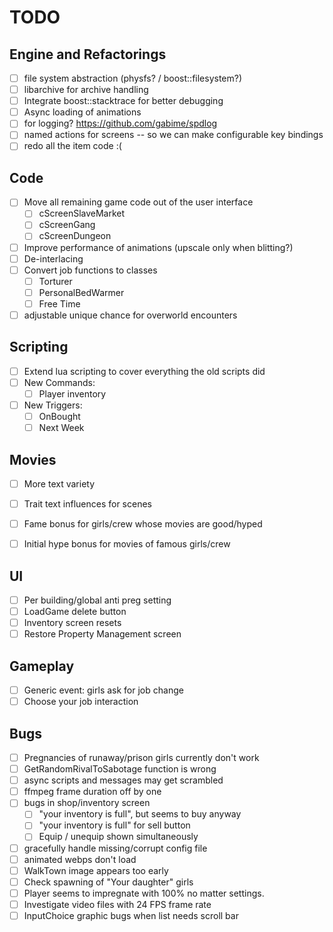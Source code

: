 # TODO
## Engine and Refactorings
* [ ] file system abstraction (physfs? / boost::filesystem?)
* [ ] libarchive for archive handling
* [ ] Integrate boost::stacktrace for better debugging
* [ ] Async loading of animations
* [ ] for logging? https://github.com/gabime/spdlog
* [ ] named actions for screens -- so we can make configurable key bindings
* [ ] redo all the item code :( 

## Code
* [ ] Move all remaining game code out of the user interface
  - [ ] cScreenSlaveMarket
  - [ ] cScreenGang 
  - [ ] cScreenDungeon
* [ ] Improve performance of animations (upscale only when blitting?)
* [ ] De-interlacing
* [ ] Convert job functions to classes
  - [ ] Torturer
  - [ ] PersonalBedWarmer
  - [ ] Free Time
* [ ] adjustable unique chance for overworld encounters

## Scripting
* [ ] Extend lua scripting to cover everything the old scripts did
* [ ] New Commands:
  - [ ] Player inventory
* [ ] New Triggers:
  - [ ] OnBought
  - [ ] Next Week
  
## Movies
* [ ] More text variety
* [ ] Trait text influences for scenes
* [ ] Fame bonus for girls/crew whose movies are good/hyped
* [ ] Initial hype bonus for movies of famous girls/crew


## UI
* [ ] Per building/global anti preg setting
* [ ] LoadGame delete button
* [ ] Inventory screen resets
* [ ] Restore Property Management screen

## Gameplay
* [ ] Generic event: girls ask for job change
* [ ] Choose your job interaction

## Bugs
* [ ] Pregnancies of runaway/prison girls currently don't work
* [ ] GetRandomRivalToSabotage function is wrong
* [ ] async scripts and messages may get scrambled
* [ ] ffmpeg frame duration off by one
* [ ] bugs in shop/inventory screen
  - [ ] "your inventory is full", but seems to buy anyway
  - [ ] "your inventory is full" for sell button
  - [ ] Equip / unequip shown simultaneously
* [ ] gracefully handle missing/corrupt config file
* [ ] animated webps don't load
* [ ] WalkTown image appears too early
* [ ] Check spawning of "Your daughter" girls
* [ ] Player seems to impregnate with 100% no matter settings.
* [ ] Investigate video files with 24 FPS frame rate
* [ ] InputChoice graphic bugs when list needs scroll bar